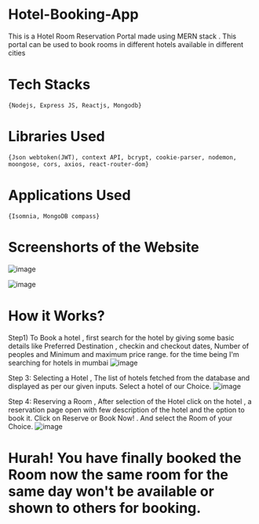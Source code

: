 ﻿# Hotel-Booking-App
 This is a Hotel Room Reservation Portal made using MERN stack . This portal can be used to book rooms in different hotels available in different cities
 
 # Tech Stacks
 ```
 {Nodejs, Express JS, Reactjs, Mongodb}
 ```
 
 # Libraries Used
 ```
 {Json webtoken(JWT), context API, bcrypt, cookie-parser, nodemon, moongose, cors, axios, react-router-dom}
 ```
 
 # Applications Used
 ```
 {Isomnia, MongoDB compass}
 ```

# Screenshorts of the Website
![image](https://github.com/ReejoJoseph1244/Hotel-Booking-App/assets/92742868/fb17d6d9-3cc5-42ef-9e41-8144236a1c82)

![image](https://github.com/ReejoJoseph1244/Hotel-Booking-App/assets/92742868/c6cd6e25-efc5-4910-aeff-bcc7b50185e1)

# How it Works?
Step1) To Book a hotel , first search for the hotel by giving some basic details like Preferred Destination , checkin and checkout dates, Number of peoples and Minimum and maximum price range. 
for the time being I'm searching for hotels in mumbai
![image](https://github.com/ReejoJoseph1244/Hotel-Booking-App/assets/92742868/8419dc45-964d-48fa-9911-400fa7711252)

Step 3: Selecting a Hotel , The list of hotels fetched from the database and displayed as per our given inputs. Select a hotel of our Choice.
![image](https://github.com/ReejoJoseph1244/Hotel-Booking-App/assets/92742868/7afe4824-5ae1-4e9f-a721-45e3ae58e41c)

Step 4: Reserving a Room , After selection of the Hotel click on the hotel , a reservation page open with few description of the hotel and the option to book it. Click on Reserve or Book Now! . And select the Room of your Choice.
![image](https://github.com/ReejoJoseph1244/Hotel-Booking-App/assets/92742868/f4610d0c-5de6-4d81-a73d-22221e69f8d8)

# Hurah! You have finally booked the Room now the same room for the same day won't  be available or shown to others for booking.
